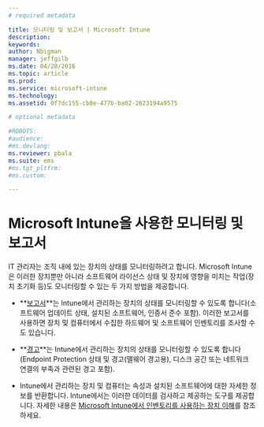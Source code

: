 ```yaml
---
# required metadata

title: 모니터링 및 보고서 | Microsoft Intune
description:
keywords:
author: Nbigman
manager: jeffgilb
ms.date: 04/28/2016
ms.topic: article
ms.prod:
ms.service: microsoft-intune
ms.technology:
ms.assetid: 0f7dc155-cb8e-477b-ba02-2623194a9575

# optional metadata

#ROBOTS:
#audience:
#ms.devlang:
ms.reviewer: pbala
ms.suite: ems
#ms.tgt_pltfrm:
#ms.custom:

---
```


# Microsoft Intune을 사용한 모니터링 및 보고서
IT 관리자는 조직 내에 있는 장치의 상태를 모니터링하려고 합니다. Microsoft Intune은 이러한 장치뿐만 아니라 소프트웨어 라이선스 상태 및 장치에 영향을 미치는 작업(장치 초기화 등)도 모니터링할 수 있는 두 가지 방법을 제공합니다.

-   **[보고서](understand-microsoft-intune-operations-by-using-reports.md)**는 Intune에서 관리하는 장치의 상태를 모니터링할 수 있도록 합니다(소프트웨어 업데이트 상태, 설치된 소프트웨어, 인증서 준수 포함). 
     이러한 보고서를 사용하면 장치 및 컴퓨터에서 수집한 하드웨어 및 소프트웨어 인벤토리를 조사할 수도 있습니다.

-   **[경고](get-notified-by-microsoft-intune-alerts.md)**는 Intune에서 관리하는 장치의 상태를 모니터링할 수 있도록 합니다(Endpoint Protection 상태 및 경고(맬웨어 경고용), 디스크 공간 또는 네트워크 연결의 부족과 관련된 경고 포함).

-   Intune에서 관리하는 장치 및 컴퓨터는 속성과 설치된 소프트웨어에 대한 자세한 정보를 반환합니다.  Intune에서는 이러한 데이터를 검사하고 제공하는 도구를 제공합니다. 자세한 내용은 [Microsoft Intune에서 인벤토리를 사용하는 장치 이해](understand-your-devices-with-inventory-in-microsoft-intune.md)를 참조하세요.



<!--HONumber=Jun16_HO1-->


